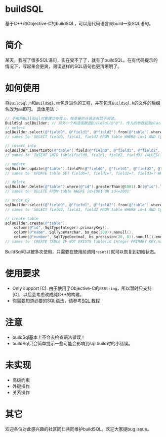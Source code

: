 # buildSQL
基于C++和Objective-C的buildSQL，可以用代码语言来build一条SQL语句。
# 简介
某天，我写了很多SQL语句，实在受不了了，就有了buildSQL。在有代码提示的情况下，写起来会更爽，阅读这样的SQL语句也更清晰明了。
# 如何使用
将`BuildSql.h`和`BuildSql.mm`包含进你的工程，并在包含`BuildSql.h`的文件的后缀名改为`mm`即可。
具体用法：
```Objective-C
// 不用把BuildSql对象建立在堆上，栈变量的点语法有助于阅读。
BuildSql sqlBuilder; // 另外一个构造函数是BuildSql(@"@")，传入的参数起到placeholder作用
// select
sqlBuilder.select(@"field0", @"field1", @"field2").from(@"table").where(@"id").equalTo(@(1)).And(@"type").lessThan(@(9)).end();
// sames to 'SELECT field0, field1, field2 FROM table WHERE id=1 AND type<9;'

// insert into
sqlBuilder.insertInto(@"table").field(@"field0", @"field1", @"field2", @"field3").values();
// sames to 'INSERT INTO table(field0, field1, field2, field3) VALUES(?,?,?,?);'

// update
sqlBuilder.update(@"table").fieldPh(@"field0", @"field1", @"field2", @"field3").where(@"name").equalTo(@"buildSql").end();
// sames to 'UPDATE table SET field0=?, field1=?, field2=?, field3=? WHERE name='buildSql';'

// delete
sqlBuilder.Delete(@"table").where(@"id").greaterThan(@1001).Or(@"id").lessThanOrEqualtTo(@2001);
// sames to 'DELETE FROM table WHERE id>1001 OR id<=2001'

// order by
sqlBuilder.select(@"field0", @"field1", @"field2").from(@"table").where(@"id").equalTo(@(1)).And(@"type").lessThan(@(9)).orderBy(@"field0").end();
// sames to 'SELECT field0, field1, field2 FROM table WHERE id=1 AND type<9 ORDER BY field0;'

// create table
sqlBuilder.create(@"table").
    column(@"id", SqlTypeInteger).primaryKey().
    column(@"name", SqlTypeVarchar, bs_max(200)).nonull().
    column(@"number", SqlTypeDecimal, bs_precision(20, 8)).nonull().end(); // 这儿的end()调用是必须的
// sames to 'CREATE TABLE IF NOT EXISTS table(id Integer PRIMARY KEY,name Varchar(200) NOT NULL,number Decimal(20,8) NOT NULL);'
```

BuildSql可以被多次使用，只需要在使用前调用`reset()`就可以恢复到初始状态。
# 使用要求
* Only support [C]. 由于使用了Objective-C的`NSString`，所以暂时只支持[C]，以后会考虑改成纯C++的构建。
* 你需要知道必要的SQL语法，请参考[SQL 教程](http://www.w3school.com.cn/sql/)

# 注意
* buildSql基本上不会去检查语法错误！
* buildSql只会简单提示一些可能会影响到sql build时的小错误。

# 未实现
* 高级约束
* 外键操作
* 关系操作

# 其它
欢迎各位对此感兴趣的社区同仁共同维护buildSQL。欢迎大家提bug issue。
